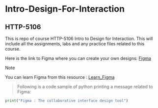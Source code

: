 # Intro-Design-For-Interaction
## HTTP-5106

This is repo of course HTTP-5106 Intro to Design for Interaction. 
This will include all the assignments, labs and any practice files related to this course.

Here is the link to Figma where you can create your own designs:
[Figma](https://www.figma.com/)

>[!Note]  
You can learn Figma from this resource : [Learn_Figma](https://www.figma.com/resource-library/design-basics/)


>Following is a code sample of python printing a message related to Figma:
```python
print("Figma : The collaborative interface design tool")
```


